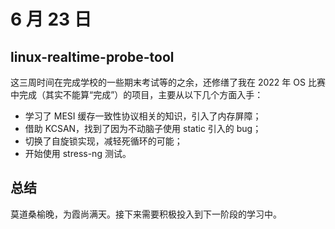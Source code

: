 # 6 月 23 日

## linux-realtime-probe-tool

这三周时间在完成学校的一些期末考试等的之余，还修缮了我在 2022 年 OS 比赛中完成（其实不能算“完成”）的项目，主要从以下几个方面入手：

- 学习了 MESI 缓存一致性协议相关的知识，引入了内存屏障；
- 借助 KCSAN，找到了因为不动脑子使用 static 引入的 bug；
- 切换了自旋锁实现，减轻死循环的可能；
- 开始使用 stress-ng 测试。

## 总结

莫道桑榆晚，为霞尚满天。接下来需要积极投入到下一阶段的学习中。